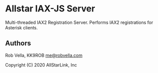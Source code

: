 # Allstar IAX-JS Server

Multi-threaded IAX2 Registration Server. Performs IAX2 registrations for Asterisk clients.

## Authors
Rob Vella, KK9ROB <me@robvella.com>

Copyright (C) 2020 AllStarLink, Inc
